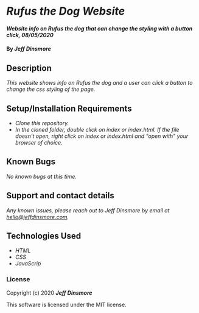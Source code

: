 # _Rufus the Dog Website_

#### _Website info on Rufus the dog that can change the styling with a button click, 08/05/2020_

#### By _**Jeff Dinsmore**_

## Description

_This website shows info on Rufus the dog and a user can click a button to change the css styling of the page._

## Setup/Installation Requirements

* _Clone this repository._
* _In the cloned folder, double click on index or index.html. If the file doesn't open, right click on index or index.html and "open with" your browser of choice._

## Known Bugs

_No known bugs at this time._

## Support and contact details

_Any known issues, please reach out to Jeff Dinsmore by email at hello@jeffdinsmore.com._

## Technologies Used

* _HTML_
* _CSS_
* _JavaScrip_

### License

Copyright (c) 2020 **_Jeff Dinsmore_**

This software is licensed under the MIT license.